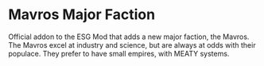 # Mavros Major Faction
Official addon to the ESG Mod that adds a new major faction, the Mavros.
The Mavros excel at industry and science, but are always at odds with their populace. They prefer to have small empires, with MEATY systems.
